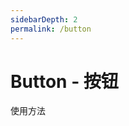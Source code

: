 ```yaml
---
sidebarDepth: 2
permalink: /button
---
```


# Button - 按钮

使用方法
<ClientOnly>
  <button-demo/>
</ClientOnly>
